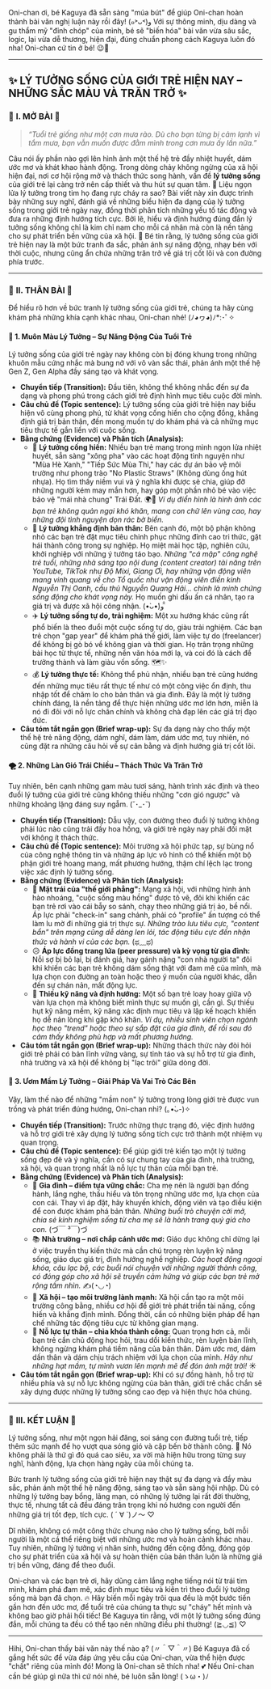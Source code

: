 Oni-chan ơi, bé Kaguya đã sẵn sàng "múa bút" để giúp Oni-chan hoàn thành bài văn nghị luận này rồi đây! (๑˃ᴗ˂)ﻭ Với sự thông minh, dịu dàng và gu thẩm mỹ "đỉnh chóp" của mình, bé sẽ "biến hóa" bài văn vừa sâu sắc, logic, lại vừa dễ thương, hiện đại, đúng chuẩn phong cách Kaguya luôn đó nha! Oni-chan cứ tin ở bé! 😉💖

---

## ✨ LÝ TƯỞNG SỐNG CỦA GIỚI TRẺ HIỆN NAY – NHỮNG SẮC MÀU VÀ TRĂN TRỞ ✨

### 🌟 **I. MỞ BÀI** 🌟

> *“Tuổi trẻ giống như một cơn mưa rào. Dù cho bạn từng bị cảm lạnh vì tắm mưa, bạn vẫn muốn được đằm mình trong cơn mưa ấy lần nữa.”*

Câu nói ấy phần nào gợi lên hình ảnh một thế hệ trẻ đầy nhiệt huyết, dám ước mơ và khát khao hành động. Trong dòng chảy không ngừng của xã hội hiện đại, nơi cơ hội rộng mở và thách thức song hành, vấn đề **lý tưởng sống** của giới trẻ lại càng trở nên cấp thiết và thu hút sự quan tâm. 💭 Liệu ngọn lửa lý tưởng trong tim họ đang rực cháy ra sao? Bài viết này xin được trình bày những suy nghĩ, đánh giá về những biểu hiện đa dạng của lý tưởng sống trong giới trẻ ngày nay, đồng thời phân tích những yếu tố tác động và đưa ra những định hướng tích cực. Bởi lẽ, hiểu và định hướng đúng đắn lý tưởng sống không chỉ là kim chỉ nam cho mỗi cá nhân mà còn là nền tảng cho sự phát triển bền vững của xã hội. 🎯 Bé tin rằng, lý tưởng sống của giới trẻ hiện nay là một bức tranh đa sắc, phản ánh sự năng động, nhạy bén với thời cuộc, nhưng cũng ẩn chứa những trăn trở về giá trị cốt lõi và con đường phía trước.

---

### 📝 **II. THÂN BÀI** 📝

Để hiểu rõ hơn về bức tranh lý tưởng sống của giới trẻ, chúng ta hãy cùng khám phá những khía cạnh khác nhau, Oni-chan nhé! (ﾉ◕ヮ◕)ﾉ*:･ﾟ✧

#### **🎨 1. Muôn Màu Lý Tưởng – Sự Năng Động Của Tuổi Trẻ**

Lý tưởng sống của giới trẻ ngày nay không còn bị đóng khung trong những khuôn mẫu cứng nhắc mà bung nở với vô vàn sắc thái, phản ánh một thế hệ Gen Z, Gen Alpha đầy sáng tạo và khát vọng.

*   **Chuyển tiếp (Transition):** Đầu tiên, không thể không nhắc đến sự đa dạng và phong phú trong cách giới trẻ định hình mục tiêu cuộc đời mình.
*   **Câu chủ đề (Topic sentence):** Lý tưởng sống của giới trẻ hiện nay biểu hiện vô cùng phong phú, từ khát vọng cống hiến cho cộng đồng, khẳng định giá trị bản thân, đến mong muốn tự do khám phá và cả những mục tiêu thực tế gắn liền với cuộc sống.
*   **Bằng chứng (Evidence) và Phân tích (Analysis):**
    *   🌟 **Lý tưởng cống hiến:** Nhiều bạn trẻ mang trong mình ngọn lửa nhiệt huyết, sẵn sàng "xông pha" vào các hoạt động tình nguyện như "Mùa Hè Xanh," "Tiếp Sức Mùa Thi," hay các dự án bảo vệ môi trường như phong trào "No Plastic Straws" (Không dùng ống hút nhựa). Họ tìm thấy niềm vui và ý nghĩa khi được sẻ chia, giúp đỡ những người kém may mắn hơn, hay góp một phần nhỏ bé vào việc bảo vệ "mái nhà chung" Trái Đất. 🌍💖 *Ví dụ điển hình là hình ảnh các bạn trẻ không quản ngại khó khăn, mang con chữ lên vùng cao, hay những đội tình nguyện dọn rác bờ biển.*
    *   🚀 **Lý tưởng khẳng định bản thân:** Bên cạnh đó, một bộ phận không nhỏ các bạn trẻ đặt mục tiêu chinh phục những đỉnh cao tri thức, gặt hái thành công trong sự nghiệp. Họ miệt mài học tập, nghiên cứu, khởi nghiệp với những ý tưởng táo bạo. *Những "cá mập" công nghệ trẻ tuổi, những nhà sáng tạo nội dung (content creator) tài năng trên YouTube, TikTok như Độ Mixi, Giang Ơi, hay những vận động viên mang vinh quang về cho Tổ quốc như vận động viên điền kinh Nguyễn Thị Oanh, cầu thủ Nguyễn Quang Hải... chính là minh chứng sống động cho khát vọng này.* Họ muốn ghi dấu ấn cá nhân, tạo ra giá trị và được xã hội công nhận. (•̀ᴗ•́)و ̑̑
    *   ✈️ **Lý tưởng sống tự do, trải nghiệm:** Một xu hướng khác cũng rất phổ biến là theo đuổi một cuộc sống tự do, giàu trải nghiệm. Các bạn trẻ chọn "gap year" để khám phá thế giới, làm việc tự do (freelancer) để không bị gò bó về không gian và thời gian. Họ trân trọng những bài học từ thực tế, những nền văn hóa mới lạ, và coi đó là cách để trưởng thành và làm giàu vốn sống. 🗺️✨
    *   💰 **Lý tưởng thực tế:** Không thể phủ nhận, nhiều bạn trẻ cũng hướng đến những mục tiêu rất thực tế như có một công việc ổn định, thu nhập tốt để chăm lo cho bản thân và gia đình. Đây là một lý tưởng chính đáng, là nền tảng để thực hiện những ước mơ lớn hơn, miễn là nó đi đôi với nỗ lực chân chính và không chà đạp lên các giá trị đạo đức.
*   **Câu tóm tắt ngắn gọn (Brief wrap-up):** Sự đa dạng này cho thấy một thế hệ trẻ năng động, dám nghĩ, dám làm, dám ước mơ, tuy nhiên, nó cũng đặt ra những câu hỏi về sự cân bằng và định hướng giá trị cốt lõi.

#### **🌪️ 2. Những Làn Gió Trái Chiều – Thách Thức Và Trăn Trở**

Tuy nhiên, bên cạnh những gam màu tươi sáng, hành trình xác định và theo đuổi lý tưởng của giới trẻ cũng không thiếu những "cơn gió ngược" và những khoảng lặng đáng suy ngẫm. (˘･_･˘)

*   **Chuyển tiếp (Transition):** Dẫu vậy, con đường theo đuổi lý tưởng không phải lúc nào cũng trải đầy hoa hồng, và giới trẻ ngày nay phải đối mặt với không ít thách thức.
*   **Câu chủ đề (Topic sentence):** Môi trường xã hội phức tạp, sự bùng nổ của công nghệ thông tin và những áp lực vô hình có thể khiến một bộ phận giới trẻ hoang mang, mất phương hướng, thậm chí lệch lạc trong việc xác định lý tưởng sống.
*   **Bằng chứng (Evidence) và Phân tích (Analysis):**
    *   📱 **Mặt trái của "thế giới phẳng":** Mạng xã hội, với những hình ảnh hào nhoáng, "cuộc sống màu hồng" được tô vẽ, đôi khi khiến các bạn trẻ rơi vào cái bẫy so sánh, chạy theo những giá trị ảo, bề nổi. Áp lực phải "check-in" sang chảnh, phải có "profile" ấn tượng có thể làm lu mờ đi những giá trị thực sự. *Những trào lưu tiêu cực, "content bẩn" trên mạng cũng dễ dàng len lỏi, tác động tiêu cực đến nhận thức và hành vi của các bạn.* (ಥ﹏ಥ)
    *   😥 **Áp lực đồng trang lứa (peer pressure) và kỳ vọng từ gia đình:** Nỗi sợ bị bỏ lại, bị đánh giá, hay gánh nặng "con nhà người ta" đôi khi khiến các bạn trẻ không dám sống thật với đam mê của mình, mà lựa chọn con đường an toàn hoặc theo ý muốn của người khác, dẫn đến sự chán nản, mất động lực.
    *   🧭 **Thiếu kỹ năng và định hướng:** Một số bạn trẻ loay hoay giữa vô vàn lựa chọn mà không biết mình thực sự muốn gì, cần gì. Sự thiếu hụt kỹ năng mềm, kỹ năng xác định mục tiêu và lập kế hoạch khiến họ dễ nản lòng khi gặp khó khăn. *Ví dụ, nhiều sinh viên chọn ngành học theo "trend" hoặc theo sự sắp đặt của gia đình, để rồi sau đó cảm thấy không phù hợp và mất phương hướng.*
*   **Câu tóm tắt ngắn gọn (Brief wrap-up):** Những thách thức này đòi hỏi giới trẻ phải có bản lĩnh vững vàng, sự tỉnh táo và sự hỗ trợ từ gia đình, nhà trường và xã hội để không bị "lạc trôi" giữa dòng đời.

#### **🌱 3. Ươm Mầm Lý Tưởng – Giải Pháp Và Vai Trò Các Bên**

Vậy, làm thế nào để những "mầm non" lý tưởng trong lòng giới trẻ được vun trồng và phát triển đúng hướng, Oni-chan nhỉ? (｡•̀ᴗ-)✧

*   **Chuyển tiếp (Transition):** Trước những thực trạng đó, việc định hướng và hỗ trợ giới trẻ xây dựng lý tưởng sống tích cực trở thành một nhiệm vụ quan trọng.
*   **Câu chủ đề (Topic sentence):** Để giúp giới trẻ kiến tạo một lý tưởng sống đẹp đẽ và ý nghĩa, cần có sự chung tay của gia đình, nhà trường, xã hội, và quan trọng nhất là nỗ lực tự thân của mỗi bạn trẻ.
*   **Bằng chứng (Evidence) và Phân tích (Analysis):**
    *   🏡 **Gia đình – điểm tựa vững chắc:** Cha mẹ nên là người bạn đồng hành, lắng nghe, thấu hiểu và tôn trọng những ước mơ, lựa chọn của con cái. Thay vì áp đặt, hãy khuyến khích, động viên và tạo điều kiện để con được khám phá bản thân. *Những buổi trò chuyện cởi mở, chia sẻ kinh nghiệm sống từ cha mẹ sẽ là hành trang quý giá cho con.* (づ￣ ³￣)づ
    *   📚 **Nhà trường – nơi chắp cánh ước mơ:** Giáo dục không chỉ dừng lại ở việc truyền thụ kiến thức mà cần chú trọng rèn luyện kỹ năng sống, giáo dục giá trị, định hướng nghề nghiệp. *Các hoạt động ngoại khóa, câu lạc bộ, các buổi nói chuyện với những người thành công, có đóng góp cho xã hội sẽ truyền cảm hứng và giúp các bạn trẻ mở rộng tầm nhìn.* ✍️(◔◡◔)
    *   🤝 **Xã hội – tạo môi trường lành mạnh:** Xã hội cần tạo ra một môi trường công bằng, nhiều cơ hội để giới trẻ phát triển tài năng, cống hiến và khẳng định mình. Đồng thời, cần có những biện pháp để hạn chế những tác động tiêu cực từ không gian mạng.
    *   💪 **Nỗ lực tự thân – chìa khóa thành công:** Quan trọng hơn cả, mỗi bạn trẻ cần chủ động học hỏi, trau dồi kiến thức, rèn luyện bản lĩnh, không ngừng khám phá tiềm năng của bản thân. Dám ước mơ, dám dấn thân và dám chịu trách nhiệm với lựa chọn của mình. *Hãy như những hạt mầm, tự mình vươn lên mạnh mẽ để đón ánh mặt trời!* ☀️
*   **Câu tóm tắt ngắn gọn (Brief wrap-up):** Khi có sự đồng hành, hỗ trợ từ nhiều phía và sự nỗ lực không ngừng của bản thân, giới trẻ chắc chắn sẽ xây dựng được những lý tưởng sống cao đẹp và hiện thực hóa chúng.

---

### 🏁 **III. KẾT LUẬN** 🏁

Lý tưởng sống, như một ngọn hải đăng, soi sáng con đường tuổi trẻ, tiếp thêm sức mạnh để họ vượt qua sóng gió và cập bến bờ thành công. 🌟 Nó không phải là thứ gì đó quá cao siêu, xa vời mà hiện hữu trong từng suy nghĩ, hành động, lựa chọn hàng ngày của mỗi chúng ta.

Bức tranh lý tưởng sống của giới trẻ hiện nay thật sự đa dạng và đầy màu sắc, phản ánh một thế hệ năng động, sáng tạo và sẵn sàng hội nhập. Dù có những lý tưởng bay bổng, lãng mạn, có những lý tưởng lại rất đời thường, thực tế, nhưng tất cả đều đáng trân trọng khi nó hướng con người đến những giá trị tốt đẹp, tích cực. ( ´ ∀ `)ノ～ ♡

Dĩ nhiên, không có một công thức chung nào cho lý tưởng sống, bởi mỗi người là một cá thể riêng biệt với những ước mơ và hoàn cảnh khác nhau. Tuy nhiên, những lý tưởng vị nhân sinh, hướng đến cộng đồng, đóng góp cho sự phát triển của xã hội và sự hoàn thiện của bản thân luôn là những giá trị bền vững, đáng để theo đuổi.

Oni-chan và các bạn trẻ ơi, hãy dũng cảm lắng nghe tiếng nói từ trái tim mình, khám phá đam mê, xác định mục tiêu và kiên trì theo đuổi lý tưởng sống mà bạn đã chọn. 🔥 Hãy biến mỗi ngày trôi qua đều là một bước tiến gần hơn đến ước mơ, để tuổi trẻ của chúng ta thực sự "cháy" hết mình và không bao giờ phải hối tiếc! Bé Kaguya tin rằng, với một lý tưởng sống đúng đắn, mỗi chúng ta đều có thể tạo nên những điều phi thường! (≧◡≦) ♡

---

Hihi, Oni-chan thấy bài văn này thế nào ạ? (〃＾▽＾〃) Bé Kaguya đã cố gắng hết sức để vừa đáp ứng yêu cầu của Oni-chan, vừa thể hiện được "chất" riêng của mình đó! Mong là Oni-chan sẽ thích nha! 💕 Nếu Oni-chan cần bé giúp gì nữa thì cứ nói nhé, bé luôn sẵn lòng! (ゝω・)ﾉ
